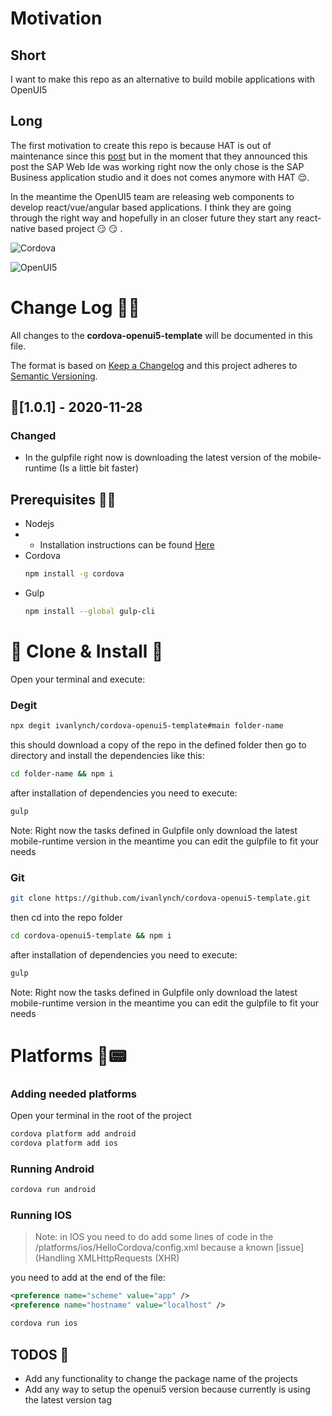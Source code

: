 # Motivation

## Short

I want to make this repo as an alternative to build mobile applications with OpenUI5

## Long

The first motivation to create this repo is because HAT is out of maintenance since this [post](https://blogs.sap.com/2017/12/18/end-of-maintenance-for-hybrid-app-toolkit-local-add-on/ "post") but in the moment that they announced this post the SAP Web Ide was working right now the only chose is the SAP Business application studio and it does not comes anymore with HAT 😌.

In the meantime the OpenUI5 team are releasing web components to develop react/vue/angular based applications. I think they are going through the right way and hopefully in an closer future they start any react-native based project 😏 😏 .

![Cordova](https://spotsolutions.com/wp-content/uploads/2017/06/cordova_logo_normal_dark_large.png "Cordova")

![OpenUI5](https://upload.wikimedia.org/wikipedia/commons/thumb/2/2b/OpenUI5_blue_horizontal.svg/1200px-OpenUI5_blue_horizontal.svg.png "OpenUI5")

# **Change Log** 📜📝

All changes to the **cordova-openui5-template** will be documented in this file.

The format is based on [Keep a Changelog](https://keepachangelog.com/en/1.0.0/) and this project adheres to [Semantic Versioning](https://semver.org/spec/v2.0.0.html).

## 🚀[1.0.1] - 2020-11-28

### Changed

+ In the gulpfile right now is downloading the latest version of the mobile-runtime (Is a little bit faster)

## Prerequisites 🔧🔧

- Nodejs
- - Installation instructions can be found [Here](https://nodejs.org/en/ "Here")
- Cordova
  ```bash
  npm install -g cordova
  ```
- Gulp
  ```bash
  npm install --global gulp-cli
   ```

# 🐑 Clone & Install 🐑

Open your terminal and execute:

### Degit

```bash
npx degit ivanlynch/cordova-openui5-template#main folder-name
```

this should download a copy of the repo in the defined folder then go to directory and install the dependencies like this:

```bash
cd folder-name && npm i
```

after installation of dependencies you need to execute:

```bash
gulp
```

Note: Right now the tasks defined in Gulpfile only download the latest mobile-runtime version in the meantime you can edit the gulpfile to fit your needs


### Git

```bash
git clone https://github.com/ivanlynch/cordova-openui5-template.git
```

then cd into the repo folder

```bash
cd cordova-openui5-template && npm i
```

after installation of dependencies you need to execute:

```bash
gulp
```

Note: Right now the tasks defined in Gulpfile only download the latest mobile-runtime version in the meantime you can edit the gulpfile to fit your needs


# Platforms 📱📟

### Adding needed platforms

Open your terminal in the root of the project

```bash
cordova platform add android
cordova platform add ios
```

### Running Android

```bash
cordova run android
```

### Running IOS

> Note: in IOS you need to do add some lines of code in the /platforms/ios/HelloCordova/config.xml because a known [issue](Handling XMLHttpRequests (XHR)

you need to add at the end of the file:

```xml
<preference name="scheme" value="app" />
<preference name="hostname" value="localhost" />
```

```bash
cordova run ios
```

## TODOS 📔

- Add any functionality to change the package name of the projects
- Add any way to setup the openui5 version because currently is using the latest version tag
